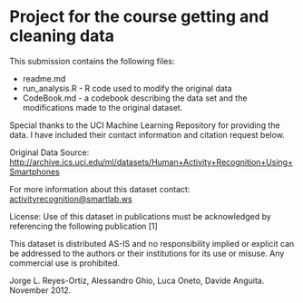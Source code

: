 # Project for the course getting and cleaning data


This submission contains the following files:
- readme.md
- run_analysis.R - R code used to modify the original data
- CodeBook.md - a codebook describing the data set and the modifications made to the original dataset.

Special thanks to the UCI Machine Learning Repository for providing the data. 
I have included their contact information and citation request below.

Original Data Source:
http://archive.ics.uci.edu/ml/datasets/Human+Activity+Recognition+Using+Smartphones

For more information about this dataset contact: activityrecognition@smartlab.ws

License:
Use of this dataset in publications must be acknowledged by referencing the following publication [1] 


This dataset is distributed AS-IS and no responsibility implied or explicit can be addressed to the authors or their institutions for its use or misuse. Any commercial use is prohibited.

Jorge L. Reyes-Ortiz, Alessandro Ghio, Luca Oneto, Davide Anguita. November 2012.


